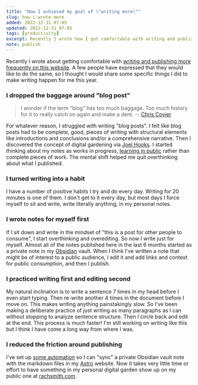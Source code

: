 ```yaml
---
title: "How I achieved my goal of \"writing more\""
slug: how-i-wrote-more
added: 2022-12-31 07:05
updated: 2022-12-31 07:05
tags: [productivity]
excerpt: Recently I wrote how I got comfortable with writing and publishing more frequently on this website. I thought I would share some specific things I did to make writing happen for me this year.
note: publish
---
```


Recently I wrote about getting comfortable with [writing and publishing more frequently on this website](/2022-was-the-year-i-published/). A few people have expressed that they would like to do the same, so I thought I would share some specific things I did to make writing happen for me this year.

### I dropped the baggage around "blog post"
<blockquote>I wonder if the term “blog” has too much baggage. Too much history for it to really catch on again and make a dent. -- <a href="https://chriscoyier.net/2022/12/26/bring-back-blogging/">Chris Coyier</a></blockquote>

For whatever reason, I struggled with writing "blog posts". I felt like blog posts had to be complete, good, pieces of writing with structural elements like introductions and conclusions and/or a comprehensive narrative. Then I discovered the concept of digital gardening via [Joel Hooks](https://joelhooks.com/digital-garden/). I started thinking about my notes as works in progress, [learning in public](https://www.swyx.io/learn-in-public/) rather than complete pieces of work. The mental shift helped me quit overthinking about what I published.

### I turned writing into a habit
I have a number of positive habits I try and do every day. Writing for 20 minutes is one of them. I don't get to it every day, but most days I force myself to sit and write, write literally anything, in my personal notes. 

### I wrote notes for myself first
If I sit down and write in the mindset of "this is a post for other people to consume", I start overthinking and overediting. So now I write just for myself. Almost all of the notes published here in the last 6 months started as a private note in my [Obsidian](https://obsidian.md/) vault. When I think I've written a note that might be of interest to a public audience, I edit it and add links and context for public consumption, and then I publish.

### I practiced writing first and editing second
My natural inclination is to write a sentence 7 times in my head before I even start typing. Then re-write another 4 times in the document before I move on. This makes writing anything painstakingly slow. So I've been making a deliberate practice of just writing as many paragraphs as I can without stopping to analyze sentence structure. Then I circle back and edit at the end. This process is much faster! I'm still working on writing like this but I think I have come a long way from where I was.

### I reduced the friction around publishing
I've set up [some automation](/automating-obsidian-to-astro/) so I can "sync" a private Obsidian vault note with the markdown files in my [Astro](https://astro.build) website. Now it takes very little time or effort to have something in my personal digital garden show up on my public one at [rachsmith.com](https://rachsmith.com). 